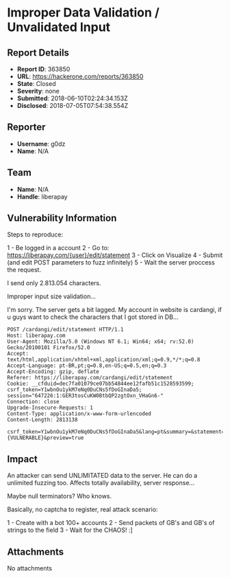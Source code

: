 # Improper Data Validation / Unvalidated Input

## Report Details
- **Report ID**: 363850
- **URL**: https://hackerone.com/reports/363850
- **State**: Closed
- **Severity**: none
- **Submitted**: 2018-06-10T02:24:34.153Z
- **Disclosed**: 2018-07-05T07:54:38.554Z

## Reporter
- **Username**: g0dz
- **Name**: N/A

## Team
- **Name**: N/A
- **Handle**: liberapay

## Vulnerability Information
Steps to reproduce:

1 - Be logged in a account
2 - Go to: https://liberapay.com/{user}/edit/statement
3 - Click on Visualize
4 - Submit (and edit POST parameters to fuzz infinitely)
5 - Wait the server proccess the request.

I send only 2.813.054 characters. 

Improper input size validation...

I'm sorry. The server gets a bit lagged.
My account in website is cardangi, if u guys want to check the characters that I got stored in DB... 

```
POST /cardangi/edit/statement HTTP/1.1
Host: liberapay.com
User-Agent: Mozilla/5.0 (Windows NT 6.1; Win64; x64; rv:52.0) Gecko/20100101 Firefox/52.0
Accept: text/html,application/xhtml+xml,application/xml;q=0.9,*/*;q=0.8
Accept-Language: pt-BR,pt;q=0.8,en-US;q=0.5,en;q=0.3
Accept-Encoding: gzip, deflate
Referer: https://liberapay.com/cardangi/edit/statement
Cookie: __cfduid=dec7fa01079ce07bb54844ee12fafb51c1528593599; csrf_token=Y1wbnOu1ykM7eNq0DuCNs5fDoGInaDa5; session="647226:1:GER3tosCuKW0BtbQP2zgtOxn_VHaGn6-"
Connection: close
Upgrade-Insecure-Requests: 1
Content-Type: application/x-www-form-urlencoded
Content-Length: 2813138

csrf_token=Y1wbnOu1ykM7eNq0DuCNs5fDoGInaDa5&lang=pt&summary=&statement={VULNERABLE}&preview=true
```

## Impact

An attacker can send UNLIMITATED data to the server.
He can do a unlimited fuzzing too.
Affects totally availability, server response...

Maybe null terminators? Who knows.

Basically, no captcha to register, real attack scenario:

1 - Create with a bot 100+ accounts
2 - Send packets of GB's and GB's of strings to the field
3 - Wait for the CHAOS! :]

## Attachments
No attachments
